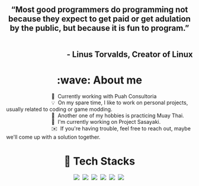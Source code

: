 <!-- https://github.com/durgeshsamariya/awesome-github-profile-readme-templates/blob/master/templates/AVS1508.md?plain=1 -->
<h2 align=center>
“Most good programmers do programming not because they expect to get paid or get adulation by the public, but because it is fun to program.”<br /><br />
  <p align=right>- Linus Torvalds, Creator of Linux</p>
</h2>

<h1 align=center>:wave:&nbsp;About me</h1>
&nbsp;&nbsp;&nbsp;&nbsp;&nbsp;&nbsp;&nbsp;&nbsp;&nbsp;&nbsp;&nbsp;&nbsp;&nbsp;&nbsp;&nbsp;&nbsp;&nbsp;&nbsp;&nbsp;&nbsp;&nbsp;&nbsp;&nbsp;&nbsp;&nbsp;&nbsp;&nbsp;&nbsp;&nbsp;&nbsp;&nbsp;👷&nbsp; Currently working with Puah Consultoria<br />
&nbsp;&nbsp;&nbsp;&nbsp;&nbsp;&nbsp;&nbsp;&nbsp;&nbsp;&nbsp;&nbsp;&nbsp;&nbsp;&nbsp;&nbsp;&nbsp;&nbsp;&nbsp;&nbsp;&nbsp;&nbsp;&nbsp;&nbsp;&nbsp;&nbsp;&nbsp;&nbsp;&nbsp;&nbsp;&nbsp;&nbsp;💡&nbsp; On my spare time, I like to work on personal projects, usually related to coding or game modding.<br />
&nbsp;&nbsp;&nbsp;&nbsp;&nbsp;&nbsp;&nbsp;&nbsp;&nbsp;&nbsp;&nbsp;&nbsp;&nbsp;&nbsp;&nbsp;&nbsp;&nbsp;&nbsp;&nbsp;&nbsp;&nbsp;&nbsp;&nbsp;&nbsp;&nbsp;&nbsp;&nbsp;&nbsp;&nbsp;&nbsp;&nbsp;🥊&nbsp; Another one of my hobbies is practicing Muay Thai.<br />
&nbsp;&nbsp;&nbsp;&nbsp;&nbsp;&nbsp;&nbsp;&nbsp;&nbsp;&nbsp;&nbsp;&nbsp;&nbsp;&nbsp;&nbsp;&nbsp;&nbsp;&nbsp;&nbsp;&nbsp;&nbsp;&nbsp;&nbsp;&nbsp;&nbsp;&nbsp;&nbsp;&nbsp;&nbsp;&nbsp;&nbsp;🤫&nbsp; I'm currently working on Project Sasayaki.<br />
&nbsp;&nbsp;&nbsp;&nbsp;&nbsp;&nbsp;&nbsp;&nbsp;&nbsp;&nbsp;&nbsp;&nbsp;&nbsp;&nbsp;&nbsp;&nbsp;&nbsp;&nbsp;&nbsp;&nbsp;&nbsp;&nbsp;&nbsp;&nbsp;&nbsp;&nbsp;&nbsp;&nbsp;&nbsp;&nbsp;&nbsp;✉️&nbsp; If you're having trouble, feel free to reach out, maybe we'll come up with a solution together.

<h1 align=center>🤖&nbsp;Tech Stacks</h1>
<p align=center>
  <a href="https://www.python.org/"><img src="https://img.shields.io/badge/-Python-FFFFFF?labelColor=000000&style=for-the-badge&logo=python" /></a>&nbsp;
  <a href="https://angular.io/"><img src="https://img.shields.io/badge/-Angular-FFFFFF?labelColor=000000&style=for-the-badge&logo=angular" /></a>&nbsp;
  <a href="https://flutter.dev/"><img src="https://img.shields.io/badge/-Flutter-FFFFFF?labelColor=000000&style=for-the-badge&logo=flutter" /></a>&nbsp;
  <a href="https://reactjs.org/"><img src="https://img.shields.io/badge/-React-FFFFFF?labelColor=000000&style=for-the-badge&logo=react" /></a>&nbsp;
  <a href="https://github.com/torvalds/linux"><img src="https://img.shields.io/badge/-Linux-FFFFFF?labelColor=000000&style=for-the-badge&logo=linux" /></a>&nbsp;
  <a href="https://godotengine.org/"><img src="https://img.shields.io/badge/-Godot Engine-FFFFFF?labelColor=000000&style=for-the-badge&logo=godotengine" /></a>&nbsp;
</p>
